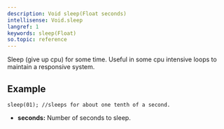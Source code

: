 ```yaml
---
description: Void sleep(Float seconds)
intellisense: Void.sleep
langref: 1
keywords: sleep(Float)
so.topic: reference
---
```



Sleep (give up cpu) for some time.
Useful in some cpu intensive loops to maintain a responsive system.





## Example
    sleep(01); //sleeps for about one tenth of a second.
    



* **seconds:** Number of seconds to sleep.


